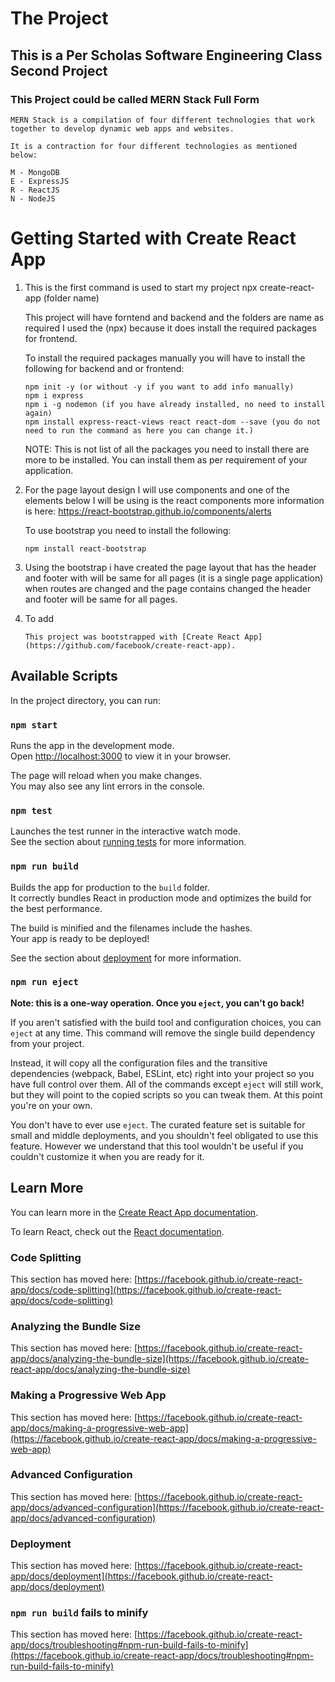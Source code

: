 # The Project

## This is a Per Scholas Software Engineering Class Second Project

### This Project could be called MERN Stack Full Form

    MERN Stack is a compilation of four different technologies that work together to develop dynamic web apps and websites.

    It is a contraction for four different technologies as mentioned below:

    M - MongoDB
    E - ExpressJS
    R - ReactJS
    N - NodeJS

# Getting Started with Create React App

1.  This is the first command is used to start my project
    npx create-react-app (folder name)

    This project will have forntend and backend and the folders are name as required
    I used the (npx) because it does install the required packages for frontend.

    To install the required packages manually you will have to install the following for backend and or frontend:

        npm init -y (or without -y if you want to add info manually)
        npm i express
        npm i -g nodemon (if you have already installed, no need to install again)
        npm install express-react-views react react-dom --save (you do not need to run the command as here you can change it.)

    NOTE: This is not list of all the packages you need to install there are more to be installed. You can install them as per requirement of your application.

2.  For the page layout design I will use components and one of the elements below I will be using is the react components more information is here:
    https://react-bootstrap.github.io/components/alerts

    To use bootstrap you need to install the following:

        npm install react-bootstrap

3.  Using the bootstrap i have created the page layout that has the header and footer with will be same for all pages (it is a single page application) when routes are changed and the page contains changed the header and footer will be same for all pages.

4.  To add

        This project was bootstrapped with [Create React App](https://github.com/facebook/create-react-app).

## Available Scripts

In the project directory, you can run:

### `npm start`

Runs the app in the development mode.\
Open [http://localhost:3000](http://localhost:3000) to view it in your browser.

The page will reload when you make changes.\
You may also see any lint errors in the console.

### `npm test`

Launches the test runner in the interactive watch mode.\
See the section about [running tests](https://facebook.github.io/create-react-app/docs/running-tests) for more information.

### `npm run build`

Builds the app for production to the `build` folder.\
It correctly bundles React in production mode and optimizes the build for the best performance.

The build is minified and the filenames include the hashes.\
Your app is ready to be deployed!

See the section about [deployment](https://facebook.github.io/create-react-app/docs/deployment) for more information.

### `npm run eject`

**Note: this is a one-way operation. Once you `eject`, you can't go back!**

If you aren't satisfied with the build tool and configuration choices, you can `eject` at any time. This command will remove the single build dependency from your project.

Instead, it will copy all the configuration files and the transitive dependencies (webpack, Babel, ESLint, etc) right into your project so you have full control over them. All of the commands except `eject` will still work, but they will point to the copied scripts so you can tweak them. At this point you're on your own.

You don't have to ever use `eject`. The curated feature set is suitable for small and middle deployments, and you shouldn't feel obligated to use this feature. However we understand that this tool wouldn't be useful if you couldn't customize it when you are ready for it.

## Learn More

You can learn more in the [Create React App documentation](https://facebook.github.io/create-react-app/docs/getting-started).

To learn React, check out the [React documentation](https://reactjs.org/).

### Code Splitting

This section has moved here: [https://facebook.github.io/create-react-app/docs/code-splitting](https://facebook.github.io/create-react-app/docs/code-splitting)

### Analyzing the Bundle Size

This section has moved here: [https://facebook.github.io/create-react-app/docs/analyzing-the-bundle-size](https://facebook.github.io/create-react-app/docs/analyzing-the-bundle-size)

### Making a Progressive Web App

This section has moved here: [https://facebook.github.io/create-react-app/docs/making-a-progressive-web-app](https://facebook.github.io/create-react-app/docs/making-a-progressive-web-app)

### Advanced Configuration

This section has moved here: [https://facebook.github.io/create-react-app/docs/advanced-configuration](https://facebook.github.io/create-react-app/docs/advanced-configuration)

### Deployment

This section has moved here: [https://facebook.github.io/create-react-app/docs/deployment](https://facebook.github.io/create-react-app/docs/deployment)

### `npm run build` fails to minify

This section has moved here: [https://facebook.github.io/create-react-app/docs/troubleshooting#npm-run-build-fails-to-minify](https://facebook.github.io/create-react-app/docs/troubleshooting#npm-run-build-fails-to-minify)
